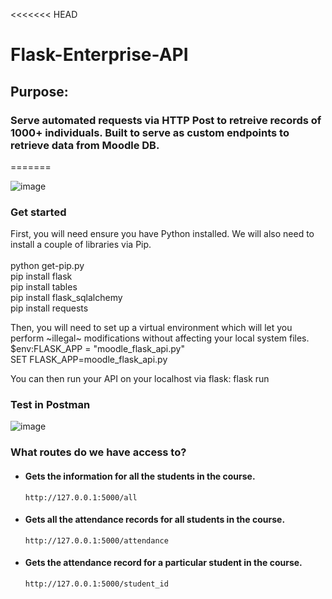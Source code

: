 <<<<<<< HEAD
# Flask-Enterprise-API

## Purpose: 
### Serve automated requests via HTTP Post to retreive records of 1000+ individuals. Built to serve as custom endpoints to retrieve data from Moodle DB.
=======

![image](https://github.com/Kurayami7/Flask-Enterprise-API/assets/124408792/a4351f9b-d597-4ed5-bef8-185456354f05)

### Get started
First, you will need ensure you have Python installed. We will also need to install a couple of libraries via Pip. <br><br>
 python get-pip.py <br>
 pip install flask <br>
 pip install tables <br>
 pip install flask_sqlalchemy <br>
 pip install requests <br>

Then, you will need to set up a virtual environment which will let you perform ~illegal~ modifications without affecting your local system files. <br>
 $env:FLASK_APP = "moodle_flask_api.py" <br>
 SET FLASK_APP=moodle_flask_api.py <br>

You can then run your API on your localhost via flask:
flask run


### Test in Postman
![image](https://github.com/Kurayami7/Flask-Enterprise-API/assets/124408792/458326f9-eeed-4fd1-88f3-266f791aef67)

### What routes do we have access to?
- #### Gets the information for all the students in the course.
  `http://127.0.0.1:5000/all`

- #### Gets all the attendance records for all students in the course.
  `http://127.0.0.1:5000/attendance`

- #### Gets the attendance record for a particular student in the course.
  `http://127.0.0.1:5000/student_id`
